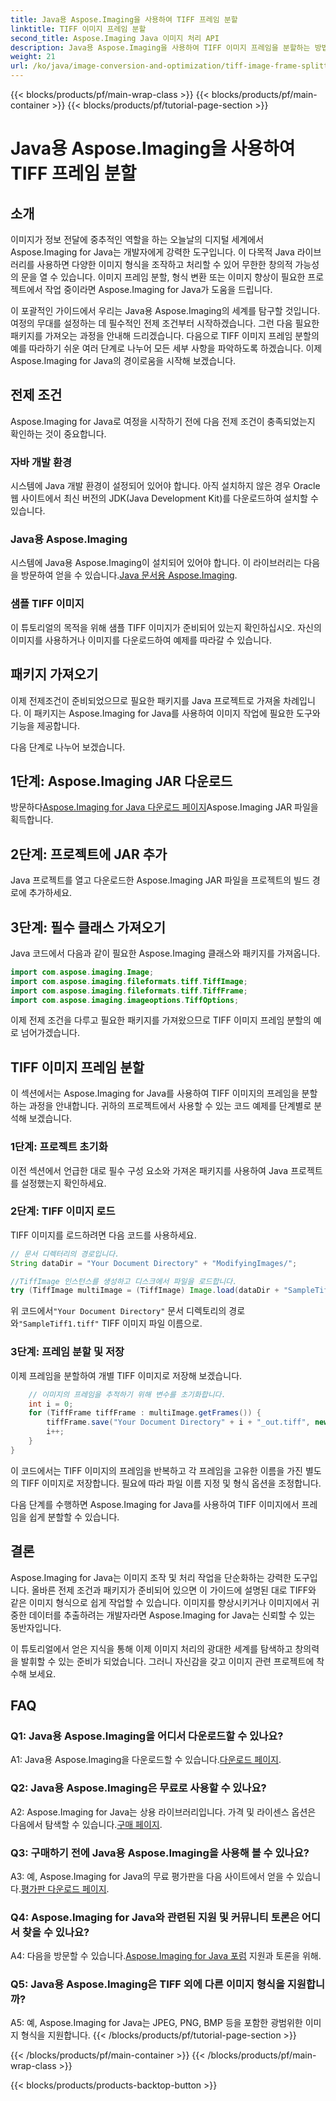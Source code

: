 ```yaml
---
title: Java용 Aspose.Imaging을 사용하여 TIFF 프레임 분할
linktitle: TIFF 이미지 프레임 분할
second_title: Aspose.Imaging Java 이미지 처리 API
description: Java용 Aspose.Imaging을 사용하여 TIFF 이미지 프레임을 분할하는 방법을 알아보세요. 개발자를 위한 필수 구성 요소, 코드 예제 및 FAQ가 포함된 단계별 가이드입니다.
weight: 21
url: /ko/java/image-conversion-and-optimization/tiff-image-frame-splitting/
---
```


{{< blocks/products/pf/main-wrap-class >}}
{{< blocks/products/pf/main-container >}}
{{< blocks/products/pf/tutorial-page-section >}}

# Java용 Aspose.Imaging을 사용하여 TIFF 프레임 분할

## 소개

이미지가 정보 전달에 중추적인 역할을 하는 오늘날의 디지털 세계에서 Aspose.Imaging for Java는 개발자에게 강력한 도구입니다. 이 다목적 Java 라이브러리를 사용하면 다양한 이미지 형식을 조작하고 처리할 수 있어 무한한 창의적 가능성의 문을 열 수 있습니다. 이미지 프레임 분할, 형식 변환 또는 이미지 향상이 필요한 프로젝트에서 작업 중이라면 Aspose.Imaging for Java가 도움을 드립니다.

이 포괄적인 가이드에서 우리는 Java용 Aspose.Imaging의 세계를 탐구할 것입니다. 여정의 무대를 설정하는 데 필수적인 전제 조건부터 시작하겠습니다. 그런 다음 필요한 패키지를 가져오는 과정을 안내해 드리겠습니다. 다음으로 TIFF 이미지 프레임 분할의 예를 따라하기 쉬운 여러 단계로 나누어 모든 세부 사항을 파악하도록 하겠습니다. 이제 Aspose.Imaging for Java의 경이로움을 시작해 보겠습니다.

## 전제 조건

Aspose.Imaging for Java로 여정을 시작하기 전에 다음 전제 조건이 충족되었는지 확인하는 것이 중요합니다.

### 자바 개발 환경
시스템에 Java 개발 환경이 설정되어 있어야 합니다. 아직 설치하지 않은 경우 Oracle 웹 사이트에서 최신 버전의 JDK(Java Development Kit)를 다운로드하여 설치할 수 있습니다.

### Java용 Aspose.Imaging
 시스템에 Java용 Aspose.Imaging이 설치되어 있어야 합니다. 이 라이브러리는 다음을 방문하여 얻을 수 있습니다.[Java 문서용 Aspose.Imaging](https://reference.aspose.com/imaging/java/).

### 샘플 TIFF 이미지
이 튜토리얼의 목적을 위해 샘플 TIFF 이미지가 준비되어 있는지 확인하십시오. 자신의 이미지를 사용하거나 이미지를 다운로드하여 예제를 따라갈 수 있습니다.

## 패키지 가져오기

이제 전제조건이 준비되었으므로 필요한 패키지를 Java 프로젝트로 가져올 차례입니다. 이 패키지는 Aspose.Imaging for Java를 사용하여 이미지 작업에 필요한 도구와 기능을 제공합니다.

다음 단계로 나누어 보겠습니다.

## 1단계: Aspose.Imaging JAR 다운로드

 방문하다[Aspose.Imaging for Java 다운로드 페이지](https://releases.aspose.com/imaging/java/)Aspose.Imaging JAR 파일을 획득합니다.

## 2단계: 프로젝트에 JAR 추가

Java 프로젝트를 열고 다운로드한 Aspose.Imaging JAR 파일을 프로젝트의 빌드 경로에 추가하세요.

## 3단계: 필수 클래스 가져오기

Java 코드에서 다음과 같이 필요한 Aspose.Imaging 클래스와 패키지를 가져옵니다.

```java
import com.aspose.imaging.Image;
import com.aspose.imaging.fileformats.tiff.TiffImage;
import com.aspose.imaging.fileformats.tiff.TiffFrame;
import com.aspose.imaging.imageoptions.TiffOptions;
```

이제 전제 조건을 다루고 필요한 패키지를 가져왔으므로 TIFF 이미지 프레임 분할의 예로 넘어가겠습니다.

## TIFF 이미지 프레임 분할

이 섹션에서는 Aspose.Imaging for Java를 사용하여 TIFF 이미지의 프레임을 분할하는 과정을 안내합니다. 귀하의 프로젝트에서 사용할 수 있는 코드 예제를 단계별로 분석해 보겠습니다.

### 1단계: 프로젝트 초기화
이전 섹션에서 언급한 대로 필수 구성 요소와 가져온 패키지를 사용하여 Java 프로젝트를 설정했는지 확인하세요.

### 2단계: TIFF 이미지 로드
TIFF 이미지를 로드하려면 다음 코드를 사용하세요.

```java
// 문서 디렉터리의 경로입니다.
String dataDir = "Your Document Directory" + "ModifyingImages/";

//TiffImage 인스턴스를 생성하고 디스크에서 파일을 로드합니다.
try (TiffImage multiImage = (TiffImage) Image.load(dataDir + "SampleTiff1.tiff")) {
```

 위 코드에서`"Your Document Directory"` 문서 디렉토리의 경로와`"SampleTiff1.tiff"` TIFF 이미지 파일 이름으로.

### 3단계: 프레임 분할 및 저장
이제 프레임을 분할하여 개별 TIFF 이미지로 저장해 보겠습니다.

```java
    // 이미지의 프레임을 추적하기 위해 변수를 초기화합니다.
    int i = 0;
    for (TiffFrame tiffFrame : multiImage.getFrames()) {
        tiffFrame.save("Your Document Directory" + i + "_out.tiff", new TiffOptions(TiffExpectedFormat.TiffJpegRgb));
        i++;
    }
}
```

이 코드에서는 TIFF 이미지의 프레임을 반복하고 각 프레임을 고유한 이름을 가진 별도의 TIFF 이미지로 저장합니다. 필요에 따라 파일 이름 지정 및 형식 옵션을 조정합니다.

다음 단계를 수행하면 Aspose.Imaging for Java를 사용하여 TIFF 이미지에서 프레임을 쉽게 분할할 수 있습니다.

## 결론

Aspose.Imaging for Java는 이미지 조작 및 처리 작업을 단순화하는 강력한 도구입니다. 올바른 전제 조건과 패키지가 준비되어 있으면 이 가이드에 설명된 대로 TIFF와 같은 이미지 형식으로 쉽게 작업할 수 있습니다. 이미지를 향상시키거나 이미지에서 귀중한 데이터를 추출하려는 개발자라면 Aspose.Imaging for Java는 신뢰할 수 있는 동반자입니다.

이 튜토리얼에서 얻은 지식을 통해 이제 이미지 처리의 광대한 세계를 탐색하고 창의력을 발휘할 수 있는 준비가 되었습니다. 그러니 자신감을 갖고 이미지 관련 프로젝트에 착수해 보세요.

## FAQ

### Q1: Java용 Aspose.Imaging을 어디서 다운로드할 수 있나요?

 A1: Java용 Aspose.Imaging을 다운로드할 수 있습니다.[다운로드 페이지](https://releases.aspose.com/imaging/java/).

### Q2: Java용 Aspose.Imaging은 무료로 사용할 수 있나요?

 A2: Aspose.Imaging for Java는 상용 라이브러리입니다. 가격 및 라이센스 옵션은 다음에서 탐색할 수 있습니다.[구매 페이지](https://purchase.aspose.com/buy).

### Q3: 구매하기 전에 Java용 Aspose.Imaging을 사용해 볼 수 있나요?

 A3: 예, Aspose.Imaging for Java의 무료 평가판을 다음 사이트에서 얻을 수 있습니다.[평가판 다운로드 페이지](https://releases.aspose.com/).

### Q4: Aspose.Imaging for Java와 관련된 지원 및 커뮤니티 토론은 어디서 찾을 수 있나요?

 A4: 다음을 방문할 수 있습니다.[Aspose.Imaging for Java 포럼](https://forum.aspose.com/) 지원과 토론을 위해.

### Q5: Java용 Aspose.Imaging은 TIFF 외에 다른 이미지 형식을 지원합니까?

A5: 예, Aspose.Imaging for Java는 JPEG, PNG, BMP 등을 포함한 광범위한 이미지 형식을 지원합니다.
{{< /blocks/products/pf/tutorial-page-section >}}

{{< /blocks/products/pf/main-container >}}
{{< /blocks/products/pf/main-wrap-class >}}

{{< blocks/products/products-backtop-button >}}
